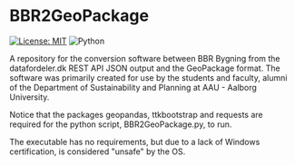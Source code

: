 # BBR2GeoPackage
 [![License: MIT](https://img.shields.io/badge/License-MIT-yellow.svg)](https://opensource.org/licenses/MIT) ![Python](https://img.shields.io/badge/Python-3.12.1-lime)

A repository for the conversion software between BBR Bygning from the datafordeler.dk REST API JSON output and the GeoPackage format.
The software was primarily created for use by the students and faculty, alumni of the Department of Sustainability and Planning at AAU - Aalborg University.

Notice that the packages geopandas, ttkbootstrap and requests are required for the python script, BBR2GeoPackage.py, to run. 

The executable has no requirements, but due to a lack of Windows certification, is considered "unsafe" by the OS.
